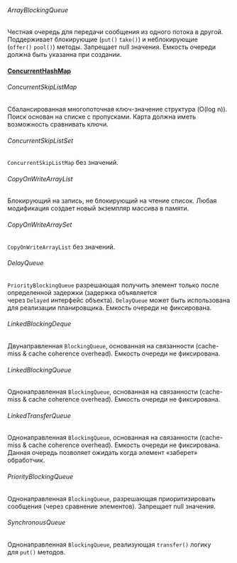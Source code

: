 ###### ArrayBlockingQueue
Честная очередь для передачи сообщения из одного потока в другой. Поддерживает блокирующие (`put()` `take()`) и неблокирующие (`offer()` `pool()`) методы. Запрещает null значения. Емкость очереди должна быть указанна при создании.  
#### [ConcurrentHashMap](ConcurrentHashMap.md)
###### ConcurrentSkipListMap
Сбалансированная многопоточная ключ-значение структура (O(log n)). Поиск основан на списке с пропусками. Карта должна иметь возможность сравнивать ключи.  
###### ConcurrentSkipListSet
`ConcurrentSkipListMap` без значений.  
###### CopyOnWriteArrayList
Блокирующий на запись, не блокирующий на чтение список. Любая модификация создает новый экземпляр массива в памяти.  
###### CopyOnWriteArraySet
`CopyOnWriteArrayList` без значений.  
###### DelayQueue
`PriorityBlockingQueue` разрешающая получить элемент только после определенной задержки (задержка объявляется через `Delayed` интерфейс объекта). `DelayQueue` может быть использована для реализации планировщика. Емкость очереди не фиксирована.  
###### LinkedBlockingDeque
Двунаправленная `BlockingQueue`, основанная на связанности (cache-miss & cache coherence overhead). Емкость очереди не фиксирована.  
###### LinkedBlockingQueue
Однонаправленная `BlockingQueue`, основанная на связанности (cache-miss & cache coherence overhead). Емкость очереди не фиксирована.  
###### LinkedTransferQueue
Однонаправленная `BlockingQueue`, основанная на связанности (cache-miss & cache coherence overhead). Емкость очереди не фиксирована. Данная очередь позволяет ожидать когда элемент «заберет» обработчик.  
###### PriorityBlockingQueue
Однонаправленная `BlockingQueue`, разрешающая приоритизировать сообщения (через сравнение элементов). Запрещает null значения.  
###### SynchronousQueue
Однонаправленная `BlockingQueue`, реализующая `transfer()` логику для `put()` методов.